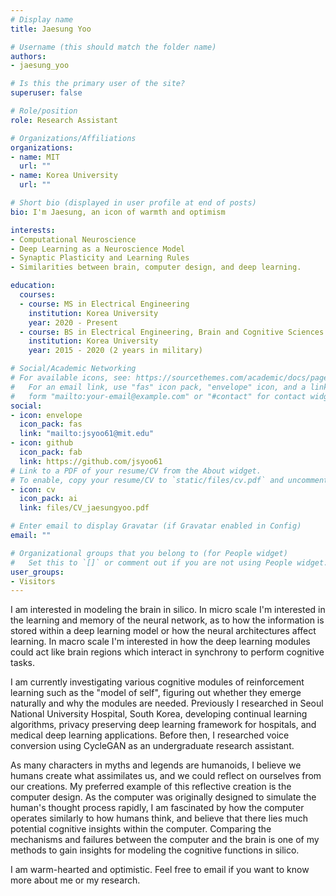```yaml
---
# Display name
title: Jaesung Yoo

# Username (this should match the folder name)
authors:
- jaesung_yoo

# Is this the primary user of the site?
superuser: false

# Role/position
role: Research Assistant

# Organizations/Affiliations
organizations:
- name: MIT
  url: ""
- name: Korea University
  url: ""

# Short bio (displayed in user profile at end of posts)
bio: I'm Jaesung, an icon of warmth and optimism

interests:
- Computational Neuroscience
- Deep Learning as a Neuroscience Model
- Synaptic Plasticity and Learning Rules
- Similarities between brain, computer design, and deep learning.

education:
  courses:
  - course: MS in Electrical Engineering
    institution: Korea University
    year: 2020 - Present
  - course: BS in Electrical Engineering, Brain and Cognitive Sciences
    institution: Korea University
    year: 2015 - 2020 (2 years in military)

# Social/Academic Networking
# For available icons, see: https://sourcethemes.com/academic/docs/page-builder/#icons
#   For an email link, use "fas" icon pack, "envelope" icon, and a link in the
#   form "mailto:your-email@example.com" or "#contact" for contact widget.
social:
- icon: envelope
  icon_pack: fas
  link: "mailto:jsyoo61@mit.edu"
- icon: github
  icon_pack: fab
  link: https://github.com/jsyoo61
# Link to a PDF of your resume/CV from the About widget.
# To enable, copy your resume/CV to `static/files/cv.pdf` and uncomment the lines below.
- icon: cv
  icon_pack: ai
  link: files/CV_jaesungyoo.pdf

# Enter email to display Gravatar (if Gravatar enabled in Config)
email: ""

# Organizational groups that you belong to (for People widget)
#   Set this to `[]` or comment out if you are not using People widget.
user_groups:
- Visitors
---
```


I am interested in modeling the brain in silico. In micro scale I'm interested in the learning and memory of the neural network, as to how the information is stored within a deep learning model or how the neural architectures affect learning. In macro scale I'm interested in how the deep learning modules could act like brain regions which interact in synchrony to perform cognitive tasks.

I am currently investigating various cognitive modules of reinforcement learning such as the "model of self", figuring out whether they emerge naturally and why the modules are needed. Previously I researched in Seoul National University Hospital, South Korea, developing continual learning algorithms, privacy preserving deep learning framework for hospitals, and medical deep learning applications. Before then, I researched voice conversion using CycleGAN as an undergraduate research assistant.

As many characters in myths and legends are humanoids, I believe we humans create what assimilates us, and we could reflect on ourselves from our creations. My preferred example of this reflective creation is the computer design. As the computer was originally designed to simulate the human's thought process rapidly, I am fascinated by how the computer operates similarly to how humans think, and believe that there lies much potential cognitive insights within the computer. Comparing the mechanisms and failures between the computer and the brain is one of my methods to gain insights for modeling the cognitive functions in silico.

I am warm-hearted and optimistic. Feel free to email if you want to know more about me or my research.
